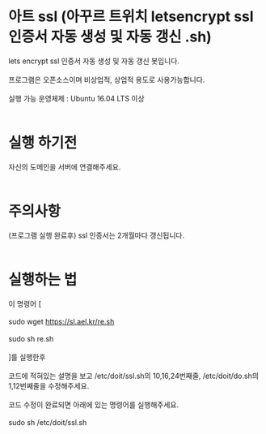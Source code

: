 # 아트 ssl (아꾸르 트위치 letsencrypt ssl 인증서 자동 생성 및 자동 갱신 .sh) 
 lets encrypt ssl 인증서 자동 생성 및 자동 갱신 봇입니다.<br><br>
프로그램은 오픈소스이며 비상업적, 상업적 용도로 사용가능합니다. <br><br>
실행 가능 운영체제 : Ubuntu 16.04 LTS 이상 <br><br>
# 실행 하기전
자신의 도메인을 서버에 연결해주세요. <br><br> 
# 주의사항 
(프로그램 실행 완료후) ssl 인증서는 2개월마다 갱신됩니다. <br><br>
# 실행하는 법 <br>
이 명령어 [ <br><br>
sudo wget https://sl.ael.kr/re.sh <br><br>
sudo sh re.sh <br><br>
]를 실행한후<br><br> 
코드에 적혀있는 설명을 보고 /etc/doit/ssl.sh의 10,16,24번째줄, /etc/doit/do.sh의 1,12번째줄을 수정해주세요.<br><br>
코드 수정이 완료되면 아래에 있는 명령어를 실행해주세요. <br><br>
sudo sh /etc/doit/ssl.sh <br><br> 
